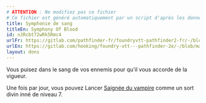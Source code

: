```yaml
---
# ATTENTION : Ne modifiez pas ce fichier
# Ce fichier est généré automatiquement par un script d'après les données du module Foundry VTT officiel et de sa traduction
title: Symphonie de sang
titleEn: Symphony Of Blood
id: nJRcbt72wRk5Rmc4
urlFr: https://gitlab.com/pathfinder-fr/foundryvtt-pathfinder2-fr/-/blob/master/data/feats/nJRcbt72wRk5Rmc4.htm
urlEn: https://gitlab.com/hooking/foundry-vtt---pathfinder-2e/-/blob/master/packs/data/feats.db/symphony-of-blood.json
layout: dons
---
```

Vous puisez dans le sang de vos ennemis pour qu'il vous accorde de la vigueur.

Une fois par jour, vous pouvez Lancer [Saignée du vampire](../sorts/saignée-du-vampire.html) comme un sort divin inné de niveau 7.

